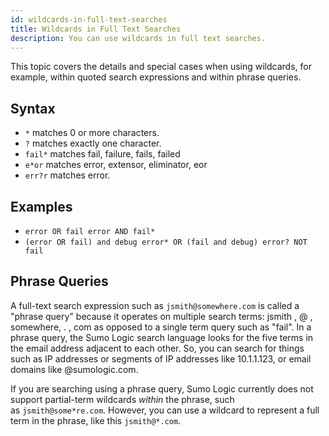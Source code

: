 ```yaml
---
id: wildcards-in-full-text-searches
title: Wildcards in Full Text Searches
description: You can use wildcards in full text searches.
---
```




This topic covers the details and special cases when using wildcards, for example, within quoted search expressions and within phrase queries.

## Syntax

* `*` matches 0 or more characters. 
* `?` matches exactly one character. 
* `fail*` matches fail, failure, fails, failed
* `e*or` matches error, extensor, eliminator, eor
* `err?r` matches error. 

## Examples

* `error OR fail error AND fail*`
* `(error OR fail) and debug error* OR (fail and debug) error? NOT fail`

## Phrase Queries

A full-text search expression such as `jsmith@somewhere.com` is called a "phrase query" because it operates on multiple search terms: jsmith , @ , somewhere, . , com as opposed to a single term query such as "fail". In a phrase query, the Sumo Logic search language looks for the five terms in the email address adjacent to each other. So, you can search for things such as IP addresses or segments of IP addresses like 10.1.1.123, or email domains like @sumologic.com.

If you are searching using a phrase query, Sumo Logic currently does not support partial-term wildcards *within* the phrase, such as `jsmith@some*re.com`. However, you can use a wildcard to represent a full term in the phrase, like this `jsmith@*.com`.
